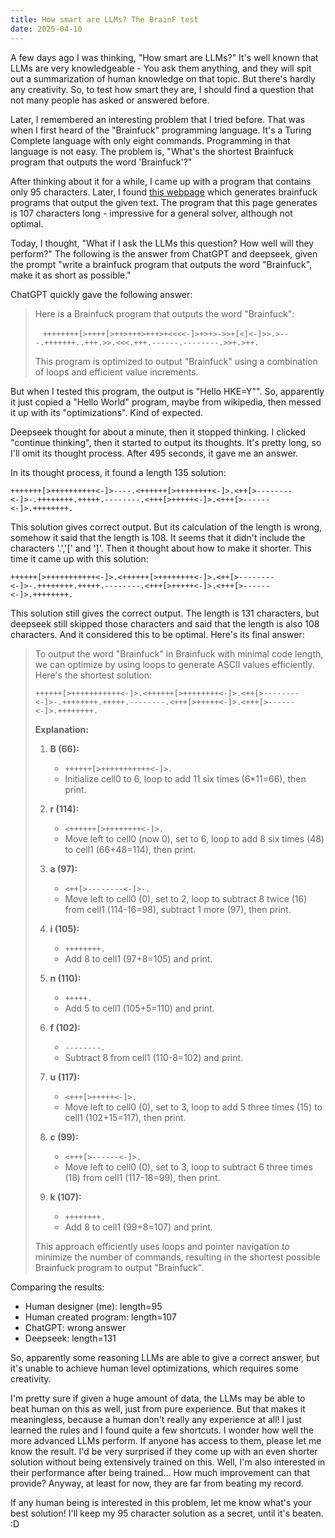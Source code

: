 ```yaml
---
title: How smart are LLMs? The BrainF test
date: 2025-04-10
---
```

<link rel="stylesheet" href="/Yi-blog/css/styles.css">
<script src='https://cdnjs.cloudflare.com/ajax/libs/jquery/3.1.1/jquery.min.js' type='text/javascript'></script>
<script src='https://cdnjs.cloudflare.com/ajax/libs/highlight.js/9.9.0/highlight.min.js' type='text/javascript'></script>
<script src='https://cdnjs.cloudflare.com/ajax/libs/showdown/1.6.2/showdown.min.js' type='text/javascript'></script>
<link href='https://cdnjs.cloudflare.com/ajax/libs/highlight.js/9.9.0/styles/default.min.css' id='markdown' rel='stylesheet'/>  
<script>
    function loadScript(src){
      return new Promise(function(resolve, reject){
        let script = document.createElement('script');
        script.src = src;
        script.onload = () => resolve(script);
        script.onerror = () => reject(new Error(`Script load error for ${src}`));
        document.head.append(script);
      });
    }
    loadScript("https://yjian012.github.io/Yi-blog/js/markdown-highlight-in-blogger.js").then(script=>loadScript("https://yjian012.github.io/Yi-blog/js/scripts.js"));
  //https://mxp22.surge.sh/markdown-highlight-in-blogger.js
</script>
A few days ago I was thinking, "How smart are LLMs?" It's well known that LLMs are very knowledgeable - You ask them anything, and they will spit out a summarization of human knowledge on that topic. But there's hardly any creativity. So, to test how smart they are, I should find a question that not many people has asked or answered before.

Later, I remembered an interesting problem that I tried before. That was when I first heard of the "Brainfuck" programming language. It's a Turing Complete language with only eight commands. Programming in that language is not easy. The problem is, "What's the shortest Brainfuck program that outputs the word 'Brainfuck'?"

After thinking about it for a while, I came up with a program that contains only 95 characters. Later, I found <a href="https://copy.sh/brainfuck/text.html">this webpage</a> which generates brainfuck programs that output the given text. The program that this page generates is 107 characters long - impressive for a general solver, although not optimal.

Today, I thought, "What if I ask the LLMs this question? How well will they perform?" The following is the answer from ChatGPT and deepseek, given the prompt "write a brainfuck program that outputs the word "Brainfuck", make it as short as possible."

ChatGPT quickly gave the following answer:

> Here is a Brainfuck program that outputs the word "Brainfuck":
>
> ```brainfuck
>　++++++++[>++++[>++>+++>+++>+<<<<-]>+>+>->>+[<]<-]>>.>---.+++++++..+++.>>.<<<.+++.------.--------.>>+.>++.
> ```
> 
> This program is optimized to output "Brainfuck" using a combination of loops and efficient value increments.

But when I tested this program, the output is "Hello HKE=Y"". So, apparently it just copied a "Hello World" program, maybe from wikipedia, then messed it up with its "optimizations". Kind of expected.
  
Deepseek thought for about a minute, then it stopped thinking. I clicked "continue thinking", then it started to output its thoughts.
It's pretty long, so I'll omit its thought process. After 495 seconds, it gave me an answer.

In its thought process, it found a length 135 solution:
```
+++++++[>++++++++++<-]>----.<++++++[>++++++++<-]>.<++[>--------<-]>-.++++++++.+++++.--------.<+++[>+++++<-]>.<+++[>------<-]>.++++++++.
```
This solution gives correct output. But its calculation of the length is wrong, somehow it said that the length is 108. It seems that it didn't include the characters '.','[' and ']'.
Then it thought about how to make it shorter. This time it came up with this solution:
```
++++++[>+++++++++++<-]>.<++++++[>++++++++<-]>.<++[>--------<-]>-.++++++++.+++++.--------.<+++[>+++++<-]>.<+++[>------<-]>.++++++++.
```
This solution still gives the correct output. The length is 131 characters, but deepseek still skipped those characters and said that the length is also 108 characters. And it considered this to be optimal.
Here's its final answer:

> To output the word "Brainfuck" in Brainfuck with minimal code length, we can optimize by using loops to generate ASCII values efficiently. Here's the shortest solution:
> 
> ```brainfuck
> ++++++[>+++++++++++<-]>.<++++++[>++++++++<-]>.<++[>--------<-]>-.++++++++.+++++.--------.<+++[>+++++<-]>.<+++[>------<-]>.++++++++.
> ```
> 
> **Explanation:**
> 
> 1. **B (66):** 
>    - `++++++[>+++++++++++<-]>.`
>    - Initialize cell0 to 6, loop to add 11 six times (6*11=66), then print.
> 
> 2. **r (114):** 
>    - `<++++++[>++++++++<-]>.`
>    - Move left to cell0 (now 0), set to 6, loop to add 8 six times (48) to cell1 (66+48=114), then print.
> 
> 3. **a (97):** 
>    - `<++[>--------<-]>-.`
>    - Move left to cell0 (0), set to 2, loop to subtract 8 twice (16) from cell1 (114-16=98), subtract 1 more (97), then print.
> 
> 4. **i (105):** 
>    - `++++++++.`
>    - Add 8 to cell1 (97+8=105) and print.
> 
> 5. **n (110):** 
>    - `+++++.`
>    - Add 5 to cell1 (105+5=110) and print.
> 
> 6. **f (102):** 
>    - `--------.`
>    - Subtract 8 from cell1 (110-8=102) and print.
> 
> 7. **u (117):** 
>    - `<+++[>+++++<-]>.`
>    - Move left to cell0 (0), set to 3, loop to add 5 three times (15) to cell1 (102+15=117), then print.
> 
> 8. **c (99):** 
>    - `<+++[>------<-]>.`
>    - Move left to cell0 (0), set to 3, loop to subtract 6 three times (18) from cell1 (117-18=99), then print.
> 
> 9. **k (107):** 
>    - `++++++++.`
>    - Add 8 to cell1 (99+8=107) and print.
> 
> This approach efficiently uses loops and pointer navigation to minimize the number of commands, resulting in the shortest possible Brainfuck program to output "Brainfuck".

Comparing the results:
-  Human designer (me): length=95
-  Human created program: length=107
-  ChatGPT: wrong answer
-  Deepseek: length=131

So, apparently some reasoning LLMs are able to give a correct answer, but it's unable to achieve human level optimizations, which requires some creativity.

I'm pretty sure if given a huge amount of data, the LLMs may be able to beat human on this as well, just from pure experience. But that makes it meaningless, because a human don't really any experience at all! I just learned the rules and I found quite a few shortcuts. I wonder how well the more advanced LLMs perform. If anyone has access to them, please let me know the result. I'd be very surprised if they come up with an even shorter solution without being extensively trained on this. Well, I'm also interested in their performance after being trained... How much improvement can that provide? Anyway, at least for now, they are far from beating my record.

If any human being is interested in this problem, let me know what's your best solution! I'll keep my 95 character solution as a secret, until it's beaten. :D
